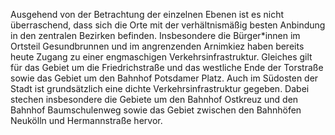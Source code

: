 Ausgehend von der Betrachtung der einzelnen Ebenen ist es nicht überraschend, dass sich die Orte mit der verhältnismäßig 
besten Anbindung in den zentralen Bezirken befinden. Insbesondere die Bürger*innen im Ortsteil 
<span class="marker-label" id="marker-label-intermodal-gesundbrunnen">Gesundbrunnen</span>
und im angrenzenden <span class="marker-label" id="marker-label-intermodal-arnimkiez">Arnimkiez</span> haben bereits heute Zugang zu einer
 engmaschigen Verkehrsinfrastruktur. 
Gleiches gilt für das Gebiet um die Friedrichstraße und das westliche Ende der 
<span class="marker-label" id="marker-label-intermodal-torstrasse">Torstraße</span> sowie das Gebiet 
um den <span class="marker-label" id="marker-label-intermodal-potsdamer-platz">Bahnhof Potsdamer Platz</span>. Auch im Südosten der Stadt ist
 grundsätzlich eine dichte Verkehrsinfrastruktur gegeben. Dabei stechen insbesondere die Gebiete um den 
 <span class="marker-label" id="marker-label-intermodal-ostkreuz">Bahnhof Ostkreuz</span> und
  den <span class="marker-label" id="marker-label-intermodal-baumschulenweg">Bahnhof Baumschulenweg</span> sowie das Gebiet zwischen den 
  <span class="marker-label" id="marker-label-intermodal-neukoelln">Bahnhöfen Neukölln und Hermannstraße</span> hervor.
